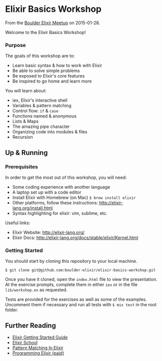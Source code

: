 # Elixir Basics Workshop
From the [Boulder Elixir Meetup](http://www.meetup.com/boulder-elixir/events/227501746/) on 2015-01-28.

Welcome to the Elixir Basics Workshop!

### Purpose
The goals of this workshop are to:
- Learn basic syntax & how to work with Elixir
- Be able to solve simple problems
- Be exposed to Elixir's core features
- Be inspired to go home and learn more

You will learn about:
- iex, Elixir's interactive shell
- Variables & pattern matching
- Control flow: `if` & `case`
- Functions named & anonymous
- Lists & Maps
- The amazing pipe character
- Organizing code into modules & files
- Recursion

## Up & Running
### Prerequisites
In order to get the most out of this workshop, you will need:
- Some coding experience with another language
- A laptop set up with a code editor
- Install Elixir with Homebrew (on Mac) `$ brew install elixir`
- Other platforms, follow these instructions: http://elixir-lang.org/install.html
- Syntax highlighting for elixir: vim, sublime, etc.

Useful links:
- Elixir Website: http://elixir-lang.org/
- Elixir Docs: http://elixir-lang.org/docs/stable/elixir/Kernel.html

### Getting Started
You should start by cloning this repository to your local machine.

`$ git clone git@github.com:boulder-elixir/elixir-basics-workshop.git`

Once you have it cloned, open the `index.html` file to view the presentation. At the exercise prompts, complete them in either `iex` or in the file `lib/workshop.ex` as requested.

Tests are provided for the exercises as well as some of the examples. Uncomment them if necessary and run all tests with `$ mix test` in the root folder.

## Further Reading
- [Elixir Getting Started Guide](http://elixir-lang.org/getting-started/introduction.html)
- [Elixir School](http://elixirschool.com/)
- [Pattern Matching In Elixir](https://quickleft.com/blog/pattern-matching-elixir/)
- [Programming Elixir (paid)](https://pragprog.com/book/elixir12/programming-elixir-1-2)
